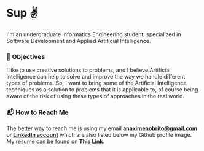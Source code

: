 # Sup :v:

I'm an undergraduate Informatics Engineering student, specialized in Software Development and Applied Artificial Intelligence.

### :star2: Objectives

I like to use creative solutions to problems, and I believe Artificial Intelligence can help to solve and improve the way we handle different types of problems. So, I want to bring some of the Artificial Intelligence techniques as a solution to problems that it is applicable to, of course being aware of the risk of using these types of approaches in the real world.

<!-- ### :eye_speech_bubble: Visions --> <!-- TODO: finish that-->

### :mailbox_with_mail: How to Reach Me

The better way to reach me is using my email **anaximenobrito@gmail.com** or **[LinkedIn account](https://www.linkedin.com/in/anaximeno/?originalSubdomain=cv)** which are also listed below my Github profile image. 
My resume can be found on **[This Link](https://anaximeno.notion.site/Resume-7d8168b5fd3941548a1bb156dc3fc4cd)**.
